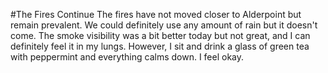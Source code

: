 #The Fires Continue
The fires have not moved closer to Alderpoint but remain prevalent. 
We could definitely use any amount of rain but it doesn't come. The smoke visibility was a bit better today
but not great, and I can definitely feel it in my lungs.
However, I sit and drink a glass of green tea with peppermint and everything calms down. I feel okay.

